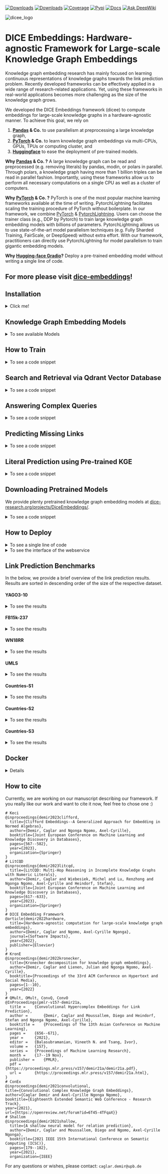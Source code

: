 [![Downloads](https://static.pepy.tech/badge/dicee)](https://pepy.tech/project/dicee)
[![Downloads](https://img.shields.io/pypi/dm/dicee)](https://pypi.org/project/dicee/)
[![Coverage](https://img.shields.io/badge/coverage-54%25-green)](https://dice-group.github.io/dice-embeddings/usage/main.html#coverage-report)
[![Pypi](https://img.shields.io/badge/pypi-0.2.0-blue)](https://pypi.org/project/dicee/0.2.0/)
[![Docs](https://img.shields.io/badge/documentation-0.2.0-yellow)](https://dice-group.github.io/dice-embeddings/index.html)
[![Ask DeepWiki](https://deepwiki.com/badge.svg)](https://deepwiki.com/dice-group/dice-embeddings)

![dicee_logo](docs/_static/images/dicee_logo.png)

# DICE Embeddings: Hardware-agnostic Framework for Large-scale Knowledge Graph Embeddings

Knowledge graph embedding research has mainly focused on learning continuous representations of knowledge graphs towards the link prediction problem. 
Recently developed frameworks can be effectively applied in a wide range of research-related applications.
Yet, using these frameworks in real-world applications becomes more challenging as the size of the knowledge graph grows.

We developed the DICE Embeddings framework (dicee) to compute embeddings for large-scale knowledge graphs in a hardware-agnostic manner.
To achieve this goal, we rely on
1. **[Pandas](https://pandas.pydata.org/) & Co.** to use parallelism at preprocessing a large knowledge graph,
2. **[PyTorch](https://pytorch.org/) & Co.** to learn knowledge graph embeddings via multi-CPUs, GPUs, TPUs or computing cluster, and
3. **[Huggingface](https://huggingface.co/)** to ease the deployment of pre-trained models.

**Why [Pandas](https://pandas.pydata.org/) & Co. ?**
A large knowledge graph can be read and preprocessed (e.g. removing literals) by pandas, modin, or polars in parallel.
Through polars, a knowledge graph having more than 1 billion triples can be read in parallel fashion. 
Importantly, using these frameworks allow us to perform all necessary computations on a single CPU as well as a cluster of computers.

**Why [PyTorch](https://pytorch.org/) & Co. ?**
PyTorch is one of the most popular machine learning frameworks available at the time of writing. 
PytorchLightning facilitates scaling the training procedure of PyTorch without boilerplate.
In our framework, we combine [PyTorch](https://pytorch.org/) & [PytorchLightning](https://www.pytorchlightning.ai/).
Users can choose the trainer class (e.g., DDP by Pytorch) to train large knowledge graph embedding models with billions of parameters.
PytorchLightning allows us to use state-of-the-art model parallelism techniques (e.g. Fully Sharded Training, FairScale, or DeepSpeed)
without extra effort.
With our framework, practitioners can directly use PytorchLightning for model parallelism to train gigantic embedding models.

**Why [Hugging-face Gradio](https://huggingface.co/gradio)?**
Deploy a pre-trained embedding model without writing a single line of code.

## For more please visit [dice-embeddings](https://dice-group.github.io/dice-embeddings/)!

## Installation
<details><summary> Click me! </summary>

### Installation from Source
``` bash
git clone https://github.com/dice-group/dice-embeddings.git
cd dice-embeddings && conda create -n dice python=3.10.13 --no-default-packages && conda activate dice && pip install -e .
# or
pip install -e '.[dev]'       # installs core + dev dependencies
```
or
```bash
pip install dicee
```
## Download Knowledge Graphs
```bash
wget https://files.dice-research.org/datasets/dice-embeddings/KGs.zip --no-check-certificate && unzip KGs.zip
```
To test the Installation
```bash
python -m pytest -p no:warnings -x # Runs >119 tests leading to > 15 mins
python -m pytest -p no:warnings --lf # run only the last failed test
python -m pytest -p no:warnings --ff # to run the failures first and then the rest of the tests.
```

</details>

## Knowledge Graph Embedding Models
<details> <summary> To see available Models</summary>

* ```--model Decal | Keci | DualE | ComplEx | QMult | OMult | ConvQ | ConvO | ConEx | TransE | DistMult | Shallom```
* ```--model Pykeen_QuatE | Pykeen_Mure ``` all embedding models available in https://github.com/pykeen/pykeen#models can be selected.

Training and scoring techniques
* ```--trainer torchCPUTrainer | PL | MP | torchDDP ```
* ```--scoring_technique 1vsAll | KvsAll  | AllvsAll | KvsSample | NegSample ```

</details>

## How to Train
<details> <summary> To see a code snippet </summary>

#### Training Techniques

A KGE model can be trained with a state-of-the-art training technique ```--trainer "torchCPUTrainer" | "PL" | "MP" | torchDDP ```
```bash
# CPU training
dicee --dataset_dir "KGs/UMLS" --trainer "torchCPUTrainer" --scoring_technique KvsAll --model "Keci" --eval_model "train_val_test"
# Distributed Data Parallelism
dicee --dataset_dir "KGs/UMLS" --trainer "PL" --scoring_technique KvsAll --model "Keci" --eval_model "train_val_test"
# Model Parallelism
dicee --dataset_dir "KGs/UMLS" --trainer "MP" --scoring_technique KvsAll --model "Keci" --eval_model "train_val_test"
# Distributed Data Parallelism in native torch
OMP_NUM_THREADS=1 torchrun --standalone --nnodes=1 --nproc_per_node=gpu dicee --dataset_dir "KGs/UMLS" --model Keci --eval_model "train_val_test" --trainer "torchDDP" --scoring_technique KvsAll
```
A KGE model model can also be trained in multi-node multi-gpu DDP setting. 
```bash
torchrun --nnodes 2 --nproc_per_node=gpu  --node_rank 0 --rdzv_id 455 --rdzv_backend c10d --rdzv_endpoint=nebula  dicee --trainer "torchDDP" --dataset_dir "KGs/YAGO3-10"
torchrun --nnodes 2 --nproc_per_node=gpu  --node_rank 1 --rdzv_id 455 --rdzv_backend c10d --rdzv_endpoint=nebula  dicee --trainer "torchDDP" --dataset_dir "KGs/YAGO3-10"
```
On large knowledge graphs, this configurations should be used.

where the data is in the following form
```bash
$ head -3 KGs/UMLS/train.txt 
acquired_abnormality    location_of     experimental_model_of_disease
anatomical_abnormality  manifestation_of        physiologic_function
alga    isa     entity

$ head -3 KGs/YAGO3-10/valid.txt 
Mikheil_Khutsishvili    playsFor        FC_Merani_Tbilisi
Ebbw_Vale       isLocatedIn     Blaenau_Gwent
Valenciennes    isLocatedIn     Nord-Pas-de-Calais
```
By default, ```--backend "pandas" --separator "\s+" ``` is used in ```pandas.read_csv(sep=args.separator)``` to obtain triples.
You can choose a suitable backend for your knowledge graph ```--backend pandas | polars  | rdflib ```.
On large knowledge graphs n-triples, ```--backend "polars" --separator " " ``` is a good option.
**Apart from n-triples or standard link prediction dataset formats, we support ["owl", "nt", "turtle", "rdf/xml", "n3"]***.
On other RDF knowledge graphs,  ```--backend "rdflib" ``` can be used. Note that knowledge graphs must not contain blank nodes or literals.
Moreover, a KGE model can be also trained  by providing **an endpoint of a triple store**. 
```bash
dicee --sparql_endpoint "http://localhost:3030/mutagenesis/" --model Keci
```

#### Scoring Techniques

We have implemented state-of-the-art scoring techniques to train a KGE model ```--scoring_technique 1vsAll | KvsAll  | AllvsAll | KvsSample | NegSample ```.
```bash
dicee --dataset_dir "KGs/YAGO3-10" --model Keci --trainer "torchCPUTrainer" --scoring_technique "NegSample" --neg_ratio 10 --num_epochs 10 --batch_size 10_000 --num_core 0 --eval_model None
# Epoch:10: 100%|███████████| 10/10 [01:31<00:00,  9.11s/it, loss_step=0.09423, loss_epoch=0.07897]
# Training Runtime: 1.520 minutes.
dicee --dataset_dir "KGs/YAGO3-10" --model Keci --trainer "torchCPUTrainer" --scoring_technique "NegSample" --neg_ratio 10 --num_epochs 10 --batch_size 10_000 --num_core 10 --eval_model None
# Epoch:10: 100%|███████████| 10/10 [00:58<00:00,  5.80s/it, loss_step=0.11909, loss_epoch=0.07991]
# Training Runtime: 58.106 seconds.
dicee --dataset_dir "KGs/YAGO3-10" --model Keci --trainer "torchCPUTrainer" --scoring_technique "NegSample" --neg_ratio 10 --num_epochs 10 --batch_size 10_000 --num_core 20 --eval_model None
# Epoch:10: 100%|███████████| 10/10 [01:01<00:00,  6.16s/it, loss_step=0.10751, loss_epoch=0.06962]
# Training Runtime: 1.029 minutes.
dicee --dataset_dir "KGs/YAGO3-10" --model Keci --trainer "torchCPUTrainer" --scoring_technique "NegSample" --neg_ratio 10 --num_epochs 10 --batch_size 10_000 --num_core 50 --eval_model None
# Epoch:10: 100%|███████████| 10/10 [01:08<00:00,  6.83s/it, loss_step=0.05347, loss_epoch=0.07003]
# Training Runtime: 1.140 minutes.
```
Increasing the number of cores often (but not always) helps to decrease the runtimes on large knowledge graphs ```--num_core 4 --scoring_technique KvsSample | NegSample --neg_ratio 1``` 

A KGE model can be also trained in a python script
```python
from dicee.executer import Execute
from dicee.config import Namespace
args = Namespace()
args.model = 'Keci'
args.scoring_technique = "KvsAll"  # 1vsAll, or AllvsAll, or NegSample
args.dataset_dir = "KGs/UMLS"
args.path_to_store_single_run = "Keci_UMLS"
args.num_epochs = 100
args.embedding_dim = 32
args.batch_size = 1024
reports = Execute(args).start()
print(reports["Train"]["MRR"]) # => 0.9912
print(reports["Test"]["MRR"]) # => 0.8155
# See the Keci_UMLS folder embeddings and all other files
```

#### Continual Learning

Train a KGE model by providing the path of a single file and store all parameters under newly created directory
called `KeciFamilyRun`.
```bash
dicee --path_single_kg "KGs/Family/family-benchmark_rich_background.owl" --model Keci --path_to_store_single_run KeciFamilyRun --backend rdflib --eval_model None
```
where the data is in the following form
```bash
$ head -3 KGs/Family/train.txt 
_:1 <http://www.w3.org/1999/02/22-rdf-syntax-ns#type> <http://www.w3.org/2002/07/owl#Ontology> .
<http://www.benchmark.org/family#hasChild> <http://www.w3.org/1999/02/22-rdf-syntax-ns#type> <http://www.w3.org/2002/07/owl#ObjectProperty> .
<http://www.benchmark.org/family#hasParent> <http://www.w3.org/1999/02/22-rdf-syntax-ns#type> <http://www.w3.org/2002/07/owl#ObjectProperty> .
```

**Continual Training:** the training phase of a pretrained model can be resumed. The model will saved in the same directory ``` --continual_learning "KeciFamilyRun"```.
```bash
dicee --continual_learning "KeciFamilyRun" --path_single_kg "KGs/Family/family-benchmark_rich_background.owl" --model Keci --backend rdflib --eval_model None
```
#### Single device training on Multi-Device setup

When using a multi-GPU setup, `PL` Trainer  automatically utilizes all available CUDA devices. To perform training on a single device, set the environment variable `CUDA_VISIBLE_DEVICES=0` before running your command. For example:

```bash
CUDA_VISIBLE_DEVICES=0 dicee --dataset_dir "KGs/UMLS" --trainer "PL" --scoring_technique KvsAll --model "Keci" --eval_model "train_val_test" --num_epochs 100
``` 
The `CUDA_VISIBLE_DEVICES=0` setting limits the program to access only the specified GPU(s), making all others invisible.  
Multiple GPUs can be selected by providing a comma-separated list, for example: `CUDA_VISIBLE_DEVICES=0,1`.

#### Periodic Evaluation during training

The Periodic evaluation method automates periodic model evaluation and checkpointing during training. It allows evaluations at fixed intervals or specific epochs. Results and model states are stored systematically for efficient hyperparameter search.

Configure automatic evaluation by setting `eval_every_n_epoch` to run evaluations every N epochs, or `eval_at_epochs` for specific epochs—these options can be combined. Use `save_model_every_n_epoch` to save a checkpoint at each evaluation, and specify evaluation splits (`val`, `test`, or `val_test`) with `n_epochs_eval_model`. If the last training epoch matches a scheduled evaluation and the default trainer evaluates all specified splits, evaluation with `n_epochs` is skipped to prevent duplicate results.

``` bash
# Evaluate every 50 epochs on validation and test sets, saving a model checkpoint at each evaluation
dicee  --dataset_dir "KGs/UMLS" --model Keci --scoring_technique KvsAll --num_epochs 300 --lr 0.1 \
      --eval_every_n_epoch 50 --save_every_n_epochs --n_epochs_eval_model val_test

# Evaluate only at epochs 128 and 256 on the validation set, saving the model each time
dicee  --dataset_dir "KGs/UMLS" --model Keci --scoring_technique KvsAll --num_epochs 300 --lr 0.1 \
      --eval_at_epochs 128 256 --save_every_n_epochs --n_epochs_eval_model val

# Evaluate every 100 epochs on the test set only; model checkpoints are not saved
dicee  --dataset_dir "KGs/UMLS" --model Keci --scoring_technique KvsAll --num_epochs 300 --lr 0.1 \
      --eval_every_n_epoch 100 --n_epochs_eval_model test

# Evaluate only at epochs 50 and 150 on both validation and test sets; no checkpoint is saved
dicee  --dataset_dir "KGs/UMLS" --dataset_dir "KGs/UMLS" --model Keci --scoring_technique KvsAll --num_epochs 300 --lr 0.1 \
      --eval_at_epochs 50 150 --n_epochs_eval_model val_test

# Evaluate every 100 epochs and additionally at epochs 45 and 275 on validation; models are saved at each evaluation point
dicee --dataset_dir "KGs/UMLS" --model Keci --scoring_technique KvsAll --num_epochs 300 --lr 0.1 \
      --eval_every_n_epoch 100 --eval_at_epochs 45 275 --save_every_n_epochs --n_epochs_eval_model val
```
</details>

## Search and Retrieval via Qdrant Vector Database

<details> <summary> To see a code snippet </summary>

```bash
# Train an embedding model
dicee --dataset_dir KGs/Countries-S1 --path_to_store_single_run CountryEmbeddings --model Keci --p 0 --q 1 --embedding_dim 256 --scoring_technique AllvsAll --num_epochs 300 --save_embeddings_as_csv
```
Start qdrant instance.

```bash
pip3 install fastapi uvicorn qdrant-client
docker pull qdrant/qdrant && docker run -p 6333:6333 -p 6334:6334      -v $(pwd)/qdrant_storage:/qdrant/storage:z      qdrant/qdrant
```
Upload Embeddings into vector database and start a webservice
```bash
dicee_vector_db --index --serve --path CountryEmbeddings --collection "countries_vdb"
Creating a collection countries_vdb with distance metric:Cosine
Completed!
INFO:     Started server process [28953]
INFO:     Waiting for application startup.
INFO:     Application startup complete.
INFO:     Uvicorn running on http://0.0.0.0:8000 (Press CTRL+C to quit)
```
Retrieve an embedding vector.
```bash
curl -X 'GET' 'http://0.0.0.0:8000/api/get?q=germany' -H 'accept: application/json'
# {"result": [{"name": "europe","vector": [...]}]}
```
Retrieve embedding vectors.
```bash
curl -X 'POST' 'http://0.0.0.0:8000/api/search_batch' -H 'accept: application/json' -H 'Content-Type: application/json' -d '{"queries": ["brunei","guam"]}'
# {"results": [{ "name": "europe","vector": [...]},{ "name": "northern_europe","vector": [...]}]}    
```
Retrieve an average of embedding vectors.
```bash
curl -X 'POST' 'http://0.0.0.0:8000/api/search_batch' -H 'accept: application/json' -H 'Content-Type: application/json' -d '{"queries": ["europe","northern_europe"],"reducer": "mean"}'
# {"results":{"name": ["europe","northern_europe"],"vectors": [...]}}
```

</details>


## Answering Complex Queries 
<details> <summary> To see a code snippet </summary>

```python
# pip install dicee
# wget https://files.dice-research.org/datasets/dice-embeddings/KGs.zip --no-check-certificate & unzip KGs.zip
from dicee.executer import Execute
from dicee.config import Namespace
from dicee.knowledge_graph_embeddings import KGE
# (1) Train a KGE model
args = Namespace()
args.model = 'Keci'
args.p=0
args.q=1
args.optim = 'Adam'
args.scoring_technique = "AllvsAll"
args.path_single_kg = "KGs/Family/family-benchmark_rich_background.owl"
args.backend = "rdflib"
args.num_epochs = 200
args.batch_size = 1024
args.lr = 0.1
args.embedding_dim = 512
result = Execute(args).start()
# (2) Load the pre-trained model
pre_trained_kge = KGE(path=result['path_experiment_folder'])
# (3) Single-hop query answering
# Query: ?E : \exist E.hasSibling(E, F9M167)
# Question: Who are the siblings of F9M167?
# Answer: [F9M157, F9F141], as (F9M167, hasSibling, F9M157) and (F9M167, hasSibling, F9F141)
predictions = pre_trained_kge.answer_multi_hop_query(query_type="1p",
                                                     query=('http://www.benchmark.org/family#F9M167',
                                                            ('http://www.benchmark.org/family#hasSibling',)),
                                                     tnorm="min", k=3)
top_entities = [topk_entity for topk_entity, query_score in predictions]
assert "http://www.benchmark.org/family#F9F141" in top_entities
assert "http://www.benchmark.org/family#F9M157" in top_entities
# (2) Two-hop query answering
# Query: ?D : \exist E.Married(D, E) \land hasSibling(E, F9M167)
# Question: To whom a sibling of F9M167 is married to?
# Answer: [F9F158, F9M142] as (F9M157 #married F9F158) and (F9F141 #married F9M142)
predictions = pre_trained_kge.answer_multi_hop_query(query_type="2p",
                                                     query=("http://www.benchmark.org/family#F9M167",
                                                            ("http://www.benchmark.org/family#hasSibling",
                                                             "http://www.benchmark.org/family#married")),
                                                     tnorm="min", k=3)
top_entities = [topk_entity for topk_entity, query_score in predictions]
assert "http://www.benchmark.org/family#F9M142" in top_entities
assert "http://www.benchmark.org/family#F9F158" in top_entities
# (3) Three-hop query answering
# Query: ?T : \exist D.type(D,T) \land Married(D,E) \land hasSibling(E, F9M167)
# Question: What are the type of people who are married to a sibling of F9M167?
# (3) Answer: [Person, Male, Father] since  F9M157 is [Brother Father Grandfather Male] and F9M142 is [Male Grandfather Father]

predictions = pre_trained_kge.answer_multi_hop_query(query_type="3p", query=("http://www.benchmark.org/family#F9M167",
                                                                             ("http://www.benchmark.org/family#hasSibling",
                                                                             "http://www.benchmark.org/family#married",
                                                                             "http://www.w3.org/1999/02/22-rdf-syntax-ns#type")),
                                                     tnorm="min", k=5)
top_entities = [topk_entity for topk_entity, query_score in predictions]
print(top_entities)
assert "http://www.benchmark.org/family#Person" in top_entities
assert "http://www.benchmark.org/family#Father" in top_entities
assert "http://www.benchmark.org/family#Male" in top_entities
```
For more, please refer to `examples/multi_hop_query_answering`.
</details>

## Predicting Missing Links
<details> <summary> To see a code snippet</summary>

```python
from dicee import KGE
# (1) Train a knowledge graph embedding model..
# (2) Load a pretrained model
pre_trained_kge = KGE(path='..')
# (3) Predict missing links through head entity rankings
pre_trained_kge.predict_topk(h=[".."],r=[".."],topk=10)
# (4) Predict missing links through relation rankings
pre_trained_kge.predict_topk(h=[".."],t=[".."],topk=10)
# (5) Predict missing links through tail entity rankings
pre_trained_kge.predict_topk(r=[".."],t=[".."],topk=10)
```

</details>

## Literal Prediction using Pre-trained KGE
<details> <summary> To see a code snippet</summary>

```python
from dicee import KGE
# (1) Train a knowledge graph embedding model..
# (2) Load a pretrained model
pre_trained_kge = KGE(path='..')
# (3) Train a literal Emebedding Model using interactive KGE
pre_trained_kge.train_literals(train_file_path = "")
# (4) Predict Literal value for Entity-Attribute pair
pre_trained_kge.predict_literals(entity=[".."],attribute=[".."])
```
A detailed illustration and explanation of literal prediction is provided in `examples/KGE_literal_prediction.py`.

</details>

## Downloading Pretrained Models 

We provide plenty pretrained knowledge graph embedding models at [dice-research.org/projects/DiceEmbeddings/](https://files.dice-research.org/projects/DiceEmbeddings/).
<details> <summary> To see a code snippet </summary>

```python
from dicee import KGE
mure = KGE(url="https://files.dice-research.org/projects/DiceEmbeddings/YAGO3-10-Pykeen_MuRE-dim128-epoch256-KvsAll")
quate = KGE(url="https://files.dice-research.org/projects/DiceEmbeddings/YAGO3-10-Pykeen_QuatE-dim128-epoch256-KvsAll")
keci = KGE(url="https://files.dice-research.org/projects/DiceEmbeddings/YAGO3-10-Keci-dim128-epoch256-KvsAll")
quate.predict_topk(h=["Mongolia"],r=["isLocatedIn"],topk=3)
# [('Asia', 0.9894362688064575), ('Europe', 0.01575559377670288), ('Tadanari_Lee', 0.012544365599751472)]
keci.predict_topk(h=["Mongolia"],r=["isLocatedIn"],topk=3)
# [('Asia', 0.6522021293640137), ('Chinggis_Khaan_International_Airport', 0.36563414335250854), ('Democratic_Party_(Mongolia)', 0.19600993394851685)]
mure.predict_topk(h=["Mongolia"],r=["isLocatedIn"],topk=3)
# [('Asia', 0.9996906518936157), ('Ulan_Bator', 0.0009907372295856476), ('Philippines', 0.0003116439620498568)]
```

</details>

## How to Deploy
<details> <summary> To see a single line of code</summary>

```python
from dicee import KGE
KGE(path='...').deploy(share=True,top_k=10)
```

</details>

<details> <summary> To see the interface of the webservice</summary>
<img src="dicee/lp.png" alt="Italian Trulli">
</details>


## Link Prediction Benchmarks

In the below, we provide a brief overview of the link prediction results. Results are sorted in descending order of the size of the respective dataset.

#### YAGO3-10 ####

<details> <summary> To see the results </summary>

|                    |       |   MRR | Hits@1 | Hits@3 | Hits@10 |
|--------------------|-------|------:|-------:|-------:|--------:|
| ComplEx-KvsAll     | train | 1.000 |  1.000 |  1.000 |   1.000 |
| ComplEx-KvsAll     | val   | 0.374 |  0.308 |  0.402 |   0.501 |
| ComplEx-KvsAll     | test  | 0.372 |  0.302 |  0.404 |   0.505 |
| ComplEx-KvsAll-SWA | train | 0.998 |  0.997 |  1.000 |   1.000 |
| ComplEx-KvsAll-SWA | val   | 0.345 |  0.279 |  0.372 |   0.474 |
| ComplEx-KvsAll-SWA | test  | 0.341 |  0.272 |  0.374 |   0.474 |
| ComplEx-KvsAll-ASWA | train | 1.000 |  1.000 |  1.000 |   1.000 |
| ComplEx-KvsAll-ASWA | val   | 0.404 |  0.335 |  0.448 |   0.531 |
| ComplEx-KvsAll-ASWA | test  | 0.398 |  0.325 |  0.449 |   0.530 |
| Keci-KvsAll        | train | 1.000 |  1.000 |  1.000 |   1.000 |
| Keci-KvsAll        | val   | 0.337 |  0.268 |  0.370 |   0.468 |
| Keci-KvsAll        | test  | 0.343 |  0.274 |  0.376 |   0.343 |
| Keci-KvsAll-SWA    | train | 1.000 |  1.000 |  1.000 |   1.000 |
| Keci-KvsAll-SWA    | val   | 0.325 |  0.253 |  0.358 |   0.459 |
| Keci-KvsAll-SWA    | test  | 0.334 |  0.263 |  0.367 |   0.470 |
| Keci-KvsAll-ASWA   | train | 0.978 |  0.969 |  0.985 |   0.991 |
| Keci-KvsAll-ASWA   | val   | 0.400 |  0.324 |  0.439 |   0.540 |
| Keci-KvsAll-ASWA   | test  | 0.394 |  0.317 |  0.439 |   0.539 |

```--embedding_dim 256 --num_epochs 300 --batch_size 1024 --optim Adam 0.1``` leading to 31.6M params.
Observations: A severe overfitting. ASWA improves the generalization better than SWA.

</details>

#### FB15k-237 ####

<details> <summary> To see the results </summary>

|                    |       |   MRR | Hits@1 | Hits@3 | Hits@10 |
|--------------------|-------|------:|-------:|-------:|--------:|
| ComplEx-KvsAll     | train | 1.000 |  1.000 |  1.000 |   1.000 |
| ComplEx-KvsAll     | val   | 0.197 |  0.140 |  0.211 |   0.307 |
| ComplEx-KvsAll     | test  | 0.192 |  0.137 |  0.204 |   0.300 |
| ComplEx-KvsAll-SWA | train | 0.911 |  0.875 |  0.938 |   0.970 |
| ComplEx-KvsAll-SWA | val   | 0.169 |  0.121 |  0.178 |   0.264 |
| ComplEx-KvsAll-SWA | test  | 0.166 |  0.118 |  0.176 |   0.261 |
| ComplEx-KvsAll-ASWA | train | 0.780 | 0.719 | 0.822  |   0.886 |
| ComplEx-KvsAll-ASWA | val   | 0.220 | 0.158 | 0.240  |   0.342 |
| ComplEx-KvsAll-ASWA | test  | 0.217 | 0.155 |  0.234 |   0.337 |
| Keci-KvsAll        | train | 1.000 |  1.000 |  1.000 |   1.000 |
| Keci-KvsAll        | val   | 0.158 |  0.107 |  0.166 |   0.259 |
| Keci-KvsAll        | test  | 0.155 |  0.105 |  0.162 |   0.253 |
| Keci-KvsAll-SWA    | train | 0.941 |  0.909 |  0.967 |   0.990 |
| Keci-KvsAll-SWA    | val   | 0.188 |  0.133 |  0.200 |   0.298 |
| Keci-KvsAll-SWA    | test  | 0.183 |  0.128 |  0.195 |   0.292 |
| Keci-KvsAll-ASWA   | train | 0.745 |  0.666 |  0.799 |   0.886 |
| Keci-KvsAll-ASWA   | val   | 0.221 |  0.158 |  0.237 |   0.346 |
| Keci-KvsAll-ASWA   | test  | 0.216 |  0.153 |  0.233 |   0.342 |

</details>


#### WN18RR ####

<details> <summary> To see the results </summary>

|                    |       |   MRR | Hits@1 | Hits@3 | Hits@10 |
|--------------------|-------|------:|-------:|-------:|--------:|
| ComplEx-KvsAll     | train | 1.000 |  1.000 |  1.000 |   1.000 |
| ComplEx-KvsAll     | val   | 0.346 |  0.337 |  0.353 |   0.359 |
| ComplEx-KvsAll     | test  | 0.343 |  0.333 |  0.349 |   0.357 |
| ComplEx-KvsAll-SWA | train | 0.335 |  0.242 |  0.365 |   0.522 |
| ComplEx-KvsAll-SWA | val   | 0.014 |  0.004 |  0.013 |   0.029 |
| ComplEx-KvsAll-SWA | test  | 0.018 |  0.007 |  0.017 |   0.036 |
| ComplEx-KvsAll-ASWA | train | 0.999 | 0.999 | 0.999  |   0.999 |
| ComplEx-KvsAll-ASWA | val   | 0.352 | 0.348 | 0.355  |   0.359 |
| ComplEx-KvsAll-ASWA | test  | 0.348 | 0.342 |  0.351 |   0.355 |
| Keci-KvsAll        | train | 1.000 |  1.000 |  1.000 |   1.000 |
| Keci-KvsAll        | val   | 0.316 |  0.296 |  0.331 |   0.352 |
| Keci-KvsAll        | test  | 0.308 |  0.285 |  0.326 |   0.346 |
| Keci-KvsAll-SWA    | train | 0.608 |  0.516 |  0.657 |   0.787 |
| Keci-KvsAll-SWA    | val   | 0.069 |  0.038 |  0.073 |   0.130 |
| Keci-KvsAll-SWA    | test  | 0.061 |  0.032 |  0.064 |   0.119 |
| Keci-KvsAll-ASWA   | train | 0.951 |  0.916 |  0.985 |   0.997 |
| Keci-KvsAll-ASWA   | val   | 0.356 |  0.353 |  0.356 |   0.360 |
| Keci-KvsAll-ASWA   | test  | 0.350 |  0.347 |  0.350 |   0.355 |

</details>

#### UMLS ####

<details> <summary> To see the results </summary>

|                       |       |   MRR | Hits@1 | Hits@3 | Hits@10 |
|-----------------------|-------|------:|-------:|-------:|--------:|
| ComplEx-KvsAll        | train | 1.000 |  1.000 |  1.000 |   1.000 |
| ComplEx-KvsAll        | val   | 0.684 |  0.557 |  0.771 |   0.928 |
| ComplEx-KvsAll        | test  | 0.680 |  0.563 |  0.750 |   0.918 |
| ComplEx-AllvsAll      | train | 1.000 |  1.000 |  1.000 |   1.000 |
| ComplEx-AllvsAll      | val   | 0.771 |  0.670 |  0.847 |   0.949 |
| ComplEx-AllvsAll      | test  | 0.778 |  0.678 |  0.850 |   0.957 |
| ComplEx-KvsAll-SWA    | train | 1.000 |  1.000 |  1.000 |   1.000 |
| ComplEx-KvsAll-SWA    | val   | 0.762 |  0.666 |  0.825 |   0.941 |
| ComplEx-KvsAll-SWA    | test  | 0.757 |  0.653 |  0.833 |   0.939 |
| ComplEx-AllvsAll-SWA  | train | 1.000 |  1.000 |  1.000 |   1.000 |
| ComplEx-AllvsAll-SWA  | val   | 0.817 |  0.736 |  0.879 |   0.953 |
| ComplEx-AllvsAll-SWA  | test  | 0.827 |  0.748 |  0.883 |   0.967 |
| ComplEx-KvsAll-ASWA   | train | 0.998 |  0.997 |  0.999 |   1.000 |
| ComplEx-KvsAll-ASWA   | val   | 0.799 |  0.712 |  0.863 |   0.946 |
| ComplEx-KvsAll-ASWA   | test  | 0.804 |  0.720 |  0.866 |   0.948 |
| ComplEx-AllvsAll-ASWA | train | 0.998 |  0.997 |  0.998 |   0.999 |
| ComplEx-AllvsAll-ASWA | val   | 0.879 |  0.824 |  0.926 |   0.964 |
| ComplEx-AllvsAll-ASWA | test  | 0.877 |  0.819 |  0.924 |   0.971 |
| Keci-KvsAll           | train | 1.000 |  1.000 |  1.000 |   1.000 |
| Keci-KvsAll           | val   | 0.538 |  0.401 |  0.595 |   0.829 |
| Keci-KvsAll           | test  | 0.543 |  0.411 |  0.610 |   0.815 |
| Keci-AllvsAll         | train | 1.000 |  1.000 |  1.000 |   1.000 |
| Keci-AllvsAll         | val   | 0.672 |  0.556 |  0.742 |   0.909 |
| Keci-AllvsAll         | test  | 0.684 |  0.567 |  0.759 |   0.914 |
| Keci-KvsAll-SWA       | train | 1.000 |  1.000 |  1.000 |   1.000 |
| Keci-KvsAll-SWA       | val   | 0.633 |  0.509 |  0.705 |   0.877 |
| Keci-KvsAll-SWA       | test  | 0.628 |  0.498 |  0.710 |   0.868 |
| Keci-AllvsAll-SWA     | train | 1.000 |  1.000 |  1.000 |   1.000 |
| Keci-AllvsAll-SWA     | val   | 0.697 |  0.584 |  0.770 |   0.911 |
| Keci-AllvsAll-SWA     | test  | 0.711 |  0.606 |  0.775 |   0.921 |
| Keci-KvsAll-ASWA      | train | 0.996 |  0.993 |  0.999 |   1.000 |
| Keci-KvsAll-ASWA      | val   | 0.767 |  0.668 |  0.836 |   0.944 |
| Keci-KvsAll-ASWA      | test  | 0.762 |  0.660 |  0.830 |   0.949 |
| Keci-AllvsAll-ASWA    | train | 0.998 |  0.997 |  0.999 |   1.000 |
| Keci-AllvsAll-ASWA    | val   | 0.852 |  0.793 |  0.896 |   0.955 |
| Keci-AllvsAll-ASWA    | test  | 0.848 |  0.787 |  0.886 |   0.951 |



```--embedding_dim 256 --num_epochs 300 --batch_size 1024 --optim Adam 0.1``` leading to 58.1K params.
Observations: 
+ A severe overfitting. 
+ AllvsAll improves the generalization more than KvsAll does
+ ASWA improves the generalization more than SWA does

```bash
dicee --dataset_dir "KGs/UMLS" --model "Keci" --p 0 --q 1 --trainer "PL" --scoring_technique "KvsSample" --embedding_dim 256 --num_epochs 100 --batch_size 32 --num_core 10
# Epoch 99: 100%|███████████| 13/13 [00:00<00:00, 29.56it/s, loss_step=6.46e-6, loss_epoch=8.35e-6]
# *** Save Trained Model ***
# Evaluate Keci on Train set: Evaluate Keci on Train set
# {'H@1': 1.0, 'H@3': 1.0, 'H@10': 1.0, 'MRR': 1.0}
# Evaluate Keci on Validation set: Evaluate Keci on Validation set
# {'H@1': 0.33358895705521474, 'H@3': 0.5253067484662577, 'H@10': 0.7576687116564417, 'MRR': 0.46992150194876076}
# Evaluate Keci on Test set: Evaluate Keci on Test set
# {'H@1': 0.3320726172465961, 'H@3': 0.5098335854765507, 'H@10': 0.7594553706505295, 'MRR': 0.4633434701052234}
```
Increasing cores increases the runtimes if there is a preprocessing step at the batch generation.
```bash
dicee --dataset_dir "KGs/UMLS" --model "Keci" --p 0 --q 1 --trainer "PL" --scoring_technique "KvsAll" --embedding_dim 256 --num_epochs 100 --batch_size 32
# Epoch 99: 100%|██████████| 13/13 [00:00<00:00, 101.94it/s, loss_step=8.11e-6, loss_epoch=8.92e-6]
# Evaluate Keci on Train set: Evaluate Keci on Train set
# {'H@1': 1.0, 'H@3': 1.0, 'H@10': 1.0, 'MRR': 1.0}
# Evaluate Keci on Validation set: Evaluate Keci on Validation set
# {'H@1': 0.348159509202454, 'H@3': 0.5659509202453987, 'H@10': 0.7883435582822086, 'MRR': 0.4912162082105331}
# Evaluate Keci on Test set: Evaluate Keci on Test set
# {'H@1': 0.34568835098335854, 'H@3': 0.5544629349470499, 'H@10': 0.7776096822995462, 'MRR': 0.48692617590763265}
```

```bash
dicee --dataset_dir "KGs/UMLS" --model "Keci" --p 0 --q 1 --trainer "PL" --scoring_technique "AllvsAll" --embedding_dim 256 --num_epochs 100 --batch_size 32
# Epoch 99: 100%|██████████████| 98/98 [00:01<00:00, 88.95it/s, loss_step=0.000, loss_epoch=0.0655]
# Evaluate Keci on Train set: Evaluate Keci on Train set
# {'H@1': 0.9976993865030674, 'H@3': 0.9997124233128835, 'H@10': 0.9999041411042945, 'MRR': 0.9987183437408705}
# Evaluate Keci on Validation set: Evaluate Keci on Validation set
# {'H@1': 0.3197852760736196, 'H@3': 0.5398773006134969, 'H@10': 0.7714723926380368, 'MRR': 0.46912531544840963}
# Evaluate Keci on Test set: Evaluate Keci on Test set
# {'H@1': 0.329803328290469, 'H@3': 0.5711043872919819, 'H@10': 0.7934947049924357, 'MRR': 0.4858500337837166}
```
In KvsAll and AllvsAll, a single data point **z=(x,y)** corresponds to a tuple of input indices **x** and multi-label output vector **y**.
**x** is a tuple of indices of a unique entity and relation pair.
**y** contains a binary vector of size of the number of unique entities.

To mitigate the rate of overfitting, many regularization techniques can be applied ,e.g.,
Stochastic Weight Averaging (SWA), Adaptive Stochastic Weight Averaging (ASWA), or Dropout.
Use ```--swa``` to apply Stochastic Weight Averaging
```bash
dicee --dataset_dir "KGs/UMLS" --model "Keci" --p 0 --q 1 --trainer "PL" --scoring_technique "KvsAll" --embedding_dim 256 --num_epochs 100 --batch_size 32 --swa
# Epoch 99: 100%|███████████| 13/13 [00:00<00:00, 85.61it/s, loss_step=8.11e-6, loss_epoch=8.92e-6]
# Evaluate Keci on Train set: Evaluate Keci on Train set
# {'H@1': 1.0, 'H@3': 1.0, 'H@10': 1.0, 'MRR': 1.0}
# Evaluate Keci on Validation set: Evaluate Keci on Validation set
# {'H@1': 0.45858895705521474, 'H@3': 0.6510736196319018, 'H@10': 0.8458588957055214, 'MRR': 0.5845156794070833}
# Evaluate Keci on Test set: Evaluate Keci on Test set
# {'H@1': 0.4636913767019667, 'H@3': 0.651285930408472, 'H@10': 0.8456883509833586, 'MRR': 0.5877221440365971}
# Total Runtime: 25.417 seconds
```
Use ```--adaptive_swa``` to apply Adaptive Stochastic Weight Averaging. Currently, ASWA should not be used with DDP on multi GPUs.
We are working on it.
```bash
CUDA_VISIBLE_DEVICES=0 dicee --dataset_dir "KGs/UMLS" --model "Keci" --p 0 --q 1 --trainer "PL" --scoring_technique "KvsAll" --embedding_dim 256 --num_epochs 100 --batch_size 32 --adaptive_swa
# Epoch 99: 100%|█████████████████████████████████████████████████████████████████████████████████████████████████████████████████████████| 49/49 [00:00<00:00, 93.86it/s, loss_step=0.0978, loss_epoch=0.143]
# Evaluate Keci on Train set: Evaluate Keci on Train set
# {'H@1': 0.9974118098159509, 'H@3': 0.9992331288343558, 'H@10': 0.9996165644171779, 'MRR': 0.9983922084274367}
# Evaluate Keci on Validation set: Evaluate Keci on Validation set
# {'H@1': 0.7668711656441718, 'H@3': 0.8696319018404908, 'H@10': 0.9440184049079755, 'MRR': 0.828767705987023}
# Evaluate Keci on Test set: Evaluate Keci on Test set
#{'H@1': 0.7844175491679274, 'H@3': 0.8888048411497731, 'H@10': 0.9546142208774584, 'MRR': 0.8460991515345323}
```
```bash
CUDA_VISIBLE_DEVICES=0 dicee --dataset_dir "KGs/UMLS" --model "Keci" --p 0 --q 1 --trainer "PL" --scoring_technique "KvsAll" --embedding_dim 256 --input_dropout_rate 0.1 --num_epochs 100 --batch_size 32 --adaptive_swa
# Epoch 99: 100%|██████████████████████████████████████████████████████████| 49/49 [00:00<00:00, 93.49it/s, loss_step=0.600, loss_epoch=0.553]
# Evaluate Keci on Train set: Evaluate Keci on Train set
# {'H@1': 0.9970283742331288, 'H@3': 0.9992331288343558, 'H@10': 0.999808282208589, 'MRR': 0.9981489117237927}
# Evaluate Keci on Validation set: Evaluate Keci on Validation set
# {'H@1': 0.8473926380368099, 'H@3': 0.9049079754601227, 'H@10': 0.9470858895705522, 'MRR': 0.8839172788777631}
# Evaluate Keci on Test set: Evaluate Keci on Test set
# {'H@1': 0.8381240544629349, 'H@3': 0.9167927382753404, 'H@10': 0.9568835098335855, 'MRR': 0.8829572716873321}

CUDA_VISIBLE_DEVICES=0 dicee --dataset_dir "KGs/UMLS" --model "Keci" --p 0 --q 1 --trainer "PL" --scoring_technique "KvsAll" --embedding_dim 256 --input_dropout_rate 0.2 --num_epochs 100 --batch_size 32 --adaptive_swa
# Epoch 99: 100%|██████████████████████████████████████████████████████████| 49/49 [00:00<00:00, 94.43it/s, loss_step=0.108, loss_epoch=0.111]
# Evaluate Keci on Train set: Evaluate Keci on Train set
# {'H@1': 0.9818826687116564, 'H@3': 0.9942484662576687, 'H@10': 0.9972200920245399, 'MRR': 0.9885307022708297}
# Evaluate Keci on Validation set: Evaluate Keci on Validation set
# {'H@1': 0.8581288343558282, 'H@3': 0.9156441717791411, 'H@10': 0.9447852760736196, 'MRR': 0.8930935122236525}
# Evaluate Keci on Test set: Evaluate Keci on Test set
# {'H@1': 0.8494704992435703, 'H@3': 0.9334341906202723, 'H@10': 0.9667170953101362, 'MRR': 0.8959156201718665}
```

</details>

#### Countries-S1 ####

<details> <summary> To see the results </summary>

|                        |       |   MRR | Hits@1 | Hits@3 | Hits@10 |
|------------------------|-------|------:|-------:|-------:|--------:|
| ComplEx-KvsAll         | train | 1.000 |  1.000 |  1.000 |   1.000 |
| ComplEx-KvsAll         | val   | 0.218 |  0.104 |  0.250 |   0.479 |
| ComplEx-KvsAll         | test  | 0.184 |  0.104 |  0.167 |   0.375 |
| ComplEx-AllvsAll       | train | 1.000 |  1.000 |  1.000 |   1.000 |
| ComplEx-AllvsAll       | val   | 0.160 |  0.083 |  0.167 |   0.271 |
| ComplEx-AllvsAll       | test  | 0.131 |  0.042 |  0.146 |   0.312 |
| ComplEx-KvsAll-SWA     | train | 1.000 |  1.000 |  1.000 |   1.000 |
| ComplEx-KvsAll-SWA     | val   | 0.228 |  0.125 |  0.229 |   0.479 |
| ComplEx-KvsAll-SWA     | test  | 0.184 |  0.104 |  0.188 |   0.375 |
| ComplEx-AllvsAll-SWA   | train | 1.000 |  1.000 |  1.000 |   1.000 |
| ComplEx-AllvsAll-SWA   | val   | 0.143 |  0.062 |  0.125 |   0.292 |
| ComplEx-AllvsAll-SWA   | test  | 0.109 |  0.021 |  0.125 |   0.292 |
| ComplEx-KvsAll-ASWA    | train | 0.127 |  0.055 |  0.131 |   0.261 |
| ComplEx-KvsAll-ASWA    | val   | 0.217 |  0.083 |  0.271 |   0.458 |
| ComplEx-KvsAll-ASWA    | test  | 0.249 |  0.104 |  0.396 |   0.542 |
| ComplEx-AllvsAll-ASWA  | train | 0.068 |  0.029 |  0.060 |   0.115 |
| ComplEx-AllvsAll-ASWA  | val   | 0.232 |  0.167 |  0.250 |   0.312 |
| ComplEx-AllvsAll-ASWA  | test  | 0.210 |  0.125 |  0.250 |   0.354 |
| Keci-KvsAll            | train | 1.000 |  1.000 |  1.000 |   1.000 |
| Keci-KvsAll            | val   | 0.095 |  0.021 |  0.104 |   0.188 |
| Keci-KvsAll            | test  | 0.162 |  0.062 |  0.229 |   0.292 |
| Keci-AllvsAll          | train | 1.000 |  1.000 |  1.000 |   1.000 |
| Keci-AllvsAll          | val   | 0.206 |  0.125 |  0.208 |   0.333 |
| Keci-AllvsAll          | test  | 0.118 |  0.021 |  0.083 |   0.354 |
| Keci-KvsAll-SWA        | train | 1.000 |  1.000 |  1.000 |   1.000 |
| Keci-KvsAll-SWA        | val   | 0.143 |  0.083 |  0.104 |   0.271 |
| Keci-KvsAll-SWA        | test  | 0.198 |  0.104 |  0.271 |   0.354 |
| Keci-AllvsAll-SWA      | train | 1.000 |  1.000 |  1.000 |   1.000 |
| Keci-AllvsAll-SWA      | val   | 0.220 |  0.146 |  0.208 |   0.396 |
| Keci-AllvsAll-SWA      | test  | 0.163 |  0.062 |  0.188 |   0.375 |
| Keci-KvsAll-ASWA       | train | 0.991 |  0.984 |  1.000 |   1.000 |
| Keci-KvsAll-ASWA       | val   | 0.286 |  0.167 |  0.333 |   0.562 |
| Keci-KvsAll-ASWA       | test  | 0.370 |  0.271 |  0.396 |   0.688 |
| Keci-AllvsAll-ASWA     | train | 1.000 |  0.999 |  1.000 |   1.000 |
| Keci-AllvsAll-ASWA     | val   | 0.258 |  0.188 |  0.250 |   0.438 |
| Keci-AllvsAll-ASWA     | test  | 0.264 |  0.167 |  0.292 |   0.396 |
| QMult-KvsAll           | train | 1.000 |  1.000 |  1.000 |   1.000 |
| QMult-KvsAll           | val   | 0.144 |  0.104 |  0.104 |   0.167 |
| QMult-KvsAll           | test  | 0.161 |  0.062 |  0.146 |   0.375 |
| QMult-AllvsAll         | train | 1.000 |  1.000 |  1.000 |   1.000 |
| QMult-AllvsAll         | val   | 0.111 |  0.062 |  0.104 |   0.229 |
| QMult-AllvsAll         | test  | 0.146 |  0.062 |  0.146 |   0.250 |
| QMult-KvsAll-SWA       | train | 1.000 |  1.000 |  1.000 |   1.000 |
| QMult-KvsAll-SWA       | val   | 0.106 |  0.042 |  0.104 |   0.146 |
| QMult-KvsAll-SWA       | test  | 0.148 |  0.062 |  0.146 |   0.292 |
| QMult-AllvsAll-SWA     | train | 1.000 |  1.000 |  1.000 |   1.000 |
| QMult-AllvsAll-SWA     | val   | 0.117 |  0.062 |  0.125 |   0.229 |
| QMult-AllvsAll-SWA     | test  | 0.105 |  0.021 |  0.104 |   0.271 |
| QMult-KvsAll-ASWA      | train | 0.190 |  0.105 |  0.199 |   0.356 |
| QMult-KvsAll-ASWA      | val   | 0.294 |  0.167 |  0.396 |   0.542 |
| QMult-KvsAll-ASWA      | test  | 0.198 |  0.062 |  0.250 |   0.500 |
| QMult-AllvsAll-ASWA    | train | 0.256 |  0.150 |  0.284 |   0.455 |
| QMult-AllvsAll-ASWA    | val   | 0.169 |  0.062 |  0.188 |   0.396 |
| QMult-AllvsAll-ASWA    | test  | 0.111 |  0.021 |  0.083 |   0.333 |
| OMult-KvsAll           | train | 1.000 |  1.000 |  1.000 |   1.000 |
| OMult-KvsAll           | val   | 0.041 |  0.000 |  0.021 |   0.104 |
| OMult-KvsAll           | test  | 0.033 |  0.000 |  0.000 |   0.042 |
| OMult-AllvsAll         | train | 1.000 |  1.000 |  1.000 |   1.000 |
| OMult-AllvsAll         | val   | 0.029 |  0.000 |  0.000 |   0.104 |
| OMult-AllvsAll         | test  | 0.025 |  0.000 |  0.000 |   0.062 |
| OMult-KvsAll-SWA       | train | 1.000 |  1.000 |  1.000 |   1.000 |
| OMult-KvsAll-SWA       | val   | 0.031 |  0.000 |  0.000 |   0.083 |
| OMult-KvsAll-SWA       | test  | 0.031 |  0.000 |  0.000 |   0.042 |
| OMult-AllvsAll-SWA     | train | 0.999 |  0.999 |  1.000 |   1.000 |
| OMult-AllvsAll-SWA     | val   | 0.027 |  0.000 |  0.000 |   0.042 |
| OMult-AllvsAll-SWA     | test  | 0.023 |  0.000 |  0.000 |   0.062 |
| OMult-KvsAll-ASWA      | train | 0.146 |  0.069 |  0.158 |   0.280 |
| OMult-KvsAll-ASWA      | val   | 0.232 |  0.146 |  0.250 |   0.438 |
| OMult-KvsAll-ASWA      | test  | 0.209 |  0.083 |  0.312 |   0.417 |
| OMult-AllvsAll-ASWA    | train | 0.390 |  0.265 |  0.433 |   0.636 |
| OMult-AllvsAll-ASWA    | val   | 0.109 |  0.062 |  0.083 |   0.208 |
| OMult-AllvsAll-ASWA    | test  | 0.075 |  0.000 |  0.062 |   0.208 |
| DistMult-KvsAll        | train | 0.998 |  0.996 |  1.000 |   1.000 |
| DistMult-KvsAll        | val   | 0.168 |  0.104 |  0.146 |   0.312 |
| DistMult-KvsAll        | test  | 0.107 |  0.062 |  0.104 |   0.188 |
| DistMult-AllvsAll      | train | 0.977 |  0.961 |  0.991 |   0.997 |
| DistMult-AllvsAll      | val   | 0.090 |  0.021 |  0.083 |   0.250 |
| DistMult-AllvsAll      | test  | 0.067 |  0.000 |  0.062 |   0.229 |
| DistMult-KvsAll-SWA    | train | 0.999 |  0.999 |  1.000 |   1.000 |
| DistMult-KvsAll-SWA    | val   | 0.092 |  0.021 |  0.083 |   0.250 |
| DistMult-KvsAll-SWA    | test  | 0.062 |  0.000 |  0.042 |   0.208 |
| DistMult-AllvsAll-SWA  | train | 0.958 |  0.923 |  0.991 |   0.996 |
| DistMult-AllvsAll-SWA  | val   | 0.128 |  0.042 |  0.146 |   0.354 |
| DistMult-AllvsAll-SWA  | test  | 0.129 |  0.062 |  0.083 |   0.354 |
| DistMult-KvsAll-ASWA   | train | 0.959 |  0.930 |  0.984 |   0.997 |
| DistMult-KvsAll-ASWA   | val   | 0.222 |  0.125 |  0.229 |   0.417 |
| DistMult-KvsAll-ASWA   | test  | 0.140 |  0.062 |  0.104 |   0.292 |
| DistMult-AllvsAll-ASWA | train | 0.933 |  0.887 |  0.983 |   0.999 |
| DistMult-AllvsAll-ASWA | val   | 0.299 |  0.208 |  0.354 |   0.438 |
| DistMult-AllvsAll-ASWA | test  | 0.195 |  0.083 |  0.250 |   0.375 |
| TransE-KvsAll          | train | 0.505 |  0.233 |  0.738 |   0.923 |
| TransE-KvsAll          | val   | 0.636 |  0.375 |  0.896 |   0.979 |
| TransE-KvsAll          | test  | 0.686 |  0.438 |  0.979 |   1.000 |
| TransE-AllvsAll        | train | 0.497 |  0.314 |  0.599 |   0.850 |
| TransE-AllvsAll        | val   | 0.798 |  0.646 |  0.958 |   1.000 |
| TransE-AllvsAll        | test  | 0.843 |  0.729 |  0.938 |   1.000 |
| TransE-KvsAll-SWA      | train | 0.653 |  0.381 |  0.918 |   0.992 |
| TransE-KvsAll-SWA      | val   | 0.844 |  0.688 |  1.000 |   1.000 |
| TransE-KvsAll-SWA      | test  | 0.872 |  0.750 |  1.000 |   1.000 |
| TransE-AllvsAll-SWA    | train | 0.622 |  0.372 |  0.859 |   0.976 |
| TransE-AllvsAll-SWA    | val   | 0.819 |  0.646 |  1.000 |   1.000 |
| TransE-AllvsAll-SWA    | test  | 0.868 |  0.750 |  1.000 |   1.000 |
| TransE-KvsAll-ASWA     | train | 0.651 |  0.367 |  0.934 |   0.982 |
| TransE-KvsAll-ASWA     | val   | 0.885 |  0.771 |  1.000 |   1.000 |
| TransE-KvsAll-ASWA     | test  | 0.858 |  0.729 |  0.979 |   1.000 |
| TransE-AllvsAll-ASWA   | train | 0.603 |  0.360 |  0.817 |   0.972 |
| TransE-AllvsAll-ASWA   | val   | 0.927 |  0.854 |  1.000 |   1.000 |
| TransE-AllvsAll-ASWA   | test  | 0.938 |  0.875 |  1.000 |   1.000 |
| DeCaL-KvsAll           | train | 1.000 |  1.000 |  1.000 |   1.000 |
| DeCaL-KvsAll           | val   | 0.137 |  0.062 |  0.125 |   0.250 |
| DeCaL-KvsAll           | test  | 0.224 |  0.125 |  0.229 |   0.396 |
| DeCaL-AllvsAll         | train | 1.000 |  1.000 |  1.000 |   1.000 |
| DeCaL-AllvsAll         | val   | 0.129 |  0.042 |  0.146 |   0.250 |
| DeCaL-AllvsAll         | test  | 0.144 |  0.062 |  0.146 |   0.292 |
| DeCaL-KvsAll-SWA       | train | 1.000 |  1.000 |  1.000 |   1.000 |
| DeCaL-KvsAll-SWA       | val   | 0.152 |  0.083 |  0.146 |   0.333 |
| DeCaL-KvsAll-SWA       | test  | 0.216 |  0.083 |  0.292 |   0.354 |
| DeCaL-AllvsAll-SWA     | train | 1.000 |  1.000 |  1.000 |   1.000 |
| DeCaL-AllvsAll-SWA     | val   | 0.112 |  0.021 |  0.125 |   0.229 |
| DeCaL-AllvsAll-SWA     | test  | 0.134 |  0.042 |  0.125 |   0.312 |
| DeCaL-KvsAll-ASWA      | train | 0.995 |  0.993 |  0.996 |   0.998 |
| DeCaL-KvsAll-ASWA      | val   | 0.263 |  0.146 |  0.333 |   0.500 |
| DeCaL-KvsAll-ASWA      | test  | 0.251 |  0.104 |  0.312 |   0.521 |
| DeCaL-AllvsAll-ASWA    | train | 1.000 |  1.000 |  1.000 |   1.000 |
| DeCaL-AllvsAll-ASWA    | val   | 0.320 |  0.229 |  0.333 |   0.562 |
| DeCaL-AllvsAll-ASWA    | test  | 0.286 |  0.208 |  0.292 |   0.458 |

`--embedding_dim 256 --num_epochs 100 --batch_size 32`

</details>

#### Countries-S2 ####

<details> <summary> To see the results </summary>

|                        |       |   MRR | Hits@1 | Hits@3 | Hits@10 |
|------------------------|-------|------:|-------:|-------:|--------:|
| ComplEx-KvsAll         | train | 1.000 |  1.000 |  1.000 |   1.000 |
| ComplEx-KvsAll         | val   | 0.195 |  0.104 |  0.229 |   0.354 |
| ComplEx-KvsAll         | test  | 0.137 |  0.062 |  0.146 |   0.312 |
| ComplEx-AllvsAll       | train | 1.000 |  1.000 |  1.000 |   1.000 |
| ComplEx-AllvsAll       | val   | 0.148 |  0.062 |  0.167 |   0.312 |
| ComplEx-AllvsAll       | test  | 0.153 |  0.083 |  0.167 |   0.271 |
| ComplEx-KvsAll-SWA     | train | 1.000 |  1.000 |  1.000 |   1.000 |
| ComplEx-KvsAll-SWA     | val   | 0.176 |  0.083 |  0.188 |   0.354 |
| ComplEx-KvsAll-SWA     | test  | 0.138 |  0.062 |  0.146 |   0.312 |
| ComplEx-AllvsAll-SWA   | train | 1.000 |  1.000 |  1.000 |   1.000 |
| ComplEx-AllvsAll-SWA   | val   | 0.146 |  0.083 |  0.125 |   0.312 |
| ComplEx-AllvsAll-SWA   | test  | 0.152 |  0.083 |  0.167 |   0.271 |
| ComplEx-KvsAll-ASWA    | train | 0.113 |  0.042 |  0.117 |   0.255 |
| ComplEx-KvsAll-ASWA    | val   | 0.237 |  0.125 |  0.271 |   0.479 |
| ComplEx-KvsAll-ASWA    | test  | 0.296 |  0.188 |  0.375 |   0.521 |
| ComplEx-AllvsAll-ASWA  | train | 0.997 |  0.996 |  0.997 |   0.999 |
| ComplEx-AllvsAll-ASWA  | val   | 0.186 |  0.083 |  0.250 |   0.354 |
| ComplEx-AllvsAll-ASWA  | test  | 0.178 |  0.083 |  0.188 |   0.375 |
| Keci-KvsAll            | train | 1.000 |  1.000 |  1.000 |   1.000 |
| Keci-KvsAll            | val   | 0.209 |  0.146 |  0.188 |   0.375 |
| Keci-KvsAll            | test  | 0.204 |  0.104 |  0.188 |   0.458 |
| Keci-AllvsAll          | train | 1.000 |  1.000 |  1.000 |   1.000 |
| Keci-AllvsAll          | val   | 0.124 |  0.083 |  0.083 |   0.188 |
| Keci-AllvsAll          | test  | 0.076 |  0.000 |  0.042 |   0.229 |
| Keci-KvsAll-SWA        | train | 1.000 |  1.000 |  1.000 |   1.000 |
| Keci-KvsAll-SWA        | val   | 0.194 |  0.125 |  0.167 |   0.354 |
| Keci-KvsAll-SWA        | test  | 0.200 |  0.104 |  0.188 |   0.396 |
| Keci-AllvsAll-SWA      | train | 1.000 |  1.000 |  1.000 |   1.000 |
| Keci-AllvsAll-SWA      | val   | 0.121 |  0.062 |  0.104 |   0.208 |
| Keci-AllvsAll-SWA      | test  | 0.108 |  0.021 |  0.104 |   0.292 |
| Keci-KvsAll-ASWA       | train | 1.000 |  1.000 |  1.000 |   1.000 |
| Keci-KvsAll-ASWA       | val   | 0.294 |  0.229 |  0.271 |   0.417 |
| Keci-KvsAll-ASWA       | test  | 0.253 |  0.146 |  0.271 |   0.479 |
| Keci-AllvsAll-ASWA     | train | 0.927 |  0.895 |  0.952 |   0.977 |
| Keci-AllvsAll-ASWA     | val   | 0.246 |  0.125 |  0.292 |   0.500 |
| Keci-AllvsAll-ASWA     | test  | 0.197 |  0.104 |  0.208 |   0.438 |
| QMult-KvsAll           | train | 1.000 |  1.000 |  1.000 |   1.000 |
| QMult-KvsAll           | val   | 0.054 |  0.000 |  0.042 |   0.146 |
| QMult-KvsAll           | test  | 0.109 |  0.042 |  0.104 |   0.229 |
| QMult-AllvsAll         | train | 1.000 |  1.000 |  1.000 |   1.000 |
| QMult-AllvsAll         | val   | 0.146 |  0.104 |  0.125 |   0.208 |
| QMult-AllvsAll         | test  | 0.076 |  0.021 |  0.083 |   0.125 |
| QMult-KvsAll-SWA       | train | 1.000 |  1.000 |  1.000 |   1.000 |
| QMult-KvsAll-SWA       | val   | 0.051 |  0.000 |  0.021 |   0.125 |
| QMult-KvsAll-SWA       | test  | 0.120 |  0.062 |  0.125 |   0.229 |
| QMult-AllvsAll-SWA     | train | 1.000 |  1.000 |  1.000 |   1.000 |
| QMult-AllvsAll-SWA     | val   | 0.141 |  0.104 |  0.125 |   0.167 |
| QMult-AllvsAll-SWA     | test  | 0.066 |  0.021 |  0.042 |   0.125 |
| QMult-KvsAll-ASWA      | train | 0.157 |  0.083 |  0.161 |   0.290 |
| QMult-KvsAll-ASWA      | val   | 0.185 |  0.062 |  0.250 |   0.417 |
| QMult-KvsAll-ASWA      | test  | 0.282 |  0.208 |  0.292 |   0.479 |
| QMult-AllvsAll-ASWA    | train | 0.169 |  0.083 |  0.186 |   0.328 |
| QMult-AllvsAll-ASWA    | val   | 0.138 |  0.062 |  0.146 |   0.312 |
| QMult-AllvsAll-ASWA    | test  | 0.168 |  0.062 |  0.208 |   0.375 |
| OMult-KvsAll           | train | 1.000 |  1.000 |  1.000 |   1.000 |
| OMult-KvsAll           | val   | 0.068 |  0.021 |  0.083 |   0.146 |
| OMult-KvsAll           | test  | 0.037 |  0.000 |  0.042 |   0.062 |
| OMult-AllvsAll         | train | 1.000 |  1.000 |  1.000 |   1.000 |
| OMult-AllvsAll         | val   | 0.024 |  0.000 |  0.000 |   0.042 |
| OMult-AllvsAll         | test  | 0.036 |  0.000 |  0.021 |   0.083 |
| OMult-KvsAll-SWA       | train | 1.000 |  1.000 |  1.000 |   1.000 |
| OMult-KvsAll-SWA       | val   | 0.066 |  0.021 |  0.062 |   0.125 |
| OMult-KvsAll-SWA       | test  | 0.038 |  0.000 |  0.042 |   0.083 |
| OMult-AllvsAll-SWA     | train | 1.000 |  1.000 |  1.000 |   1.000 |
| OMult-AllvsAll-SWA     | val   | 0.024 |  0.000 |  0.000 |   0.062 |
| OMult-AllvsAll-SWA     | test  | 0.035 |  0.000 |  0.021 |   0.104 |
| OMult-KvsAll-ASWA      | train | 0.117 |  0.051 |  0.113 |   0.228 |
| OMult-KvsAll-ASWA      | val   | 0.150 |  0.062 |  0.167 |   0.292 |
| OMult-KvsAll-ASWA      | test  | 0.165 |  0.083 |  0.208 |   0.354 |
| OMult-AllvsAll-ASWA    | train | 0.264 |  0.154 |  0.286 |   0.490 |
| OMult-AllvsAll-ASWA    | val   | 0.097 |  0.042 |  0.062 |   0.250 |
| OMult-AllvsAll-ASWA    | test  | 0.099 |  0.042 |  0.083 |   0.208 |
| DistMult-KvsAll        | train | 0.999 |  0.999 |  1.000 |   1.000 |
| DistMult-KvsAll        | val   | 0.101 |  0.021 |  0.125 |   0.229 |
| DistMult-KvsAll        | test  | 0.148 |  0.083 |  0.188 |   0.271 |
| DistMult-AllvsAll      | train | 0.963 |  0.930 |  0.993 |   1.000 |
| DistMult-AllvsAll      | val   | 0.231 |  0.146 |  0.292 |   0.375 |
| DistMult-AllvsAll      | test  | 0.202 |  0.083 |  0.271 |   0.417 |
| DistMult-KvsAll-SWA    | train | 0.999 |  0.998 |  1.000 |   1.000 |
| DistMult-KvsAll-SWA    | val   | 0.121 |  0.042 |  0.167 |   0.271 |
| DistMult-KvsAll-SWA    | test  | 0.162 |  0.062 |  0.208 |   0.375 |
| DistMult-AllvsAll-SWA  | train | 0.969 |  0.944 |  0.992 |   0.998 |
| DistMult-AllvsAll-SWA  | val   | 0.116 |  0.021 |  0.167 |   0.271 |
| DistMult-AllvsAll-SWA  | test  | 0.122 |  0.062 |  0.125 |   0.229 |
| DistMult-KvsAll-ASWA   | train | 0.184 |  0.092 |  0.193 |   0.379 |
| DistMult-KvsAll-ASWA   | val   | 0.244 |  0.083 |  0.333 |   0.542 |
| DistMult-KvsAll-ASWA   | test  | 0.238 |  0.104 |  0.312 |   0.500 |
| DistMult-AllvsAll-ASWA | train | 0.961 |  0.927 |  0.993 |   0.998 |
| DistMult-AllvsAll-ASWA | val   | 0.264 |  0.208 |  0.292 |   0.354 |
| DistMult-AllvsAll-ASWA | test  | 0.214 |  0.083 |  0.292 |   0.396 |
| TransE-KvsAll          | train | 0.544 |  0.238 |  0.827 |   0.950 |
| TransE-KvsAll          | val   | 0.549 |  0.250 |  0.854 |   0.979 |
| TransE-KvsAll          | test  | 0.561 |  0.250 |  0.854 |   1.000 |
| TransE-AllvsAll        | train | 0.465 |  0.233 |  0.629 |   0.880 |
| TransE-AllvsAll        | val   | 0.515 |  0.250 |  0.792 |   0.979 |
| TransE-AllvsAll        | test  | 0.510 |  0.229 |  0.708 |   0.979 |
| TransE-KvsAll-SWA      | train | 0.638 |  0.347 |  0.925 |   0.991 |
| TransE-KvsAll-SWA      | val   | 0.684 |  0.458 |  0.979 |   1.000 |
| TransE-KvsAll-SWA      | test  | 0.653 |  0.396 |  0.979 |   1.000 |
| TransE-AllvsAll-SWA    | train | 0.599 |  0.330 |  0.857 |   0.984 |
| TransE-AllvsAll-SWA    | val   | 0.677 |  0.458 |  0.917 |   1.000 |
| TransE-AllvsAll-SWA    | test  | 0.660 |  0.417 |  0.938 |   1.000 |
| TransE-KvsAll-ASWA     | train | 0.643 |  0.344 |  0.940 |   0.994 |
| TransE-KvsAll-ASWA     | val   | 0.688 |  0.458 |  1.000 |   1.000 |
| TransE-KvsAll-ASWA     | test  | 0.658 |  0.375 |  0.979 |   1.000 |
| TransE-AllvsAll-ASWA   | train | 0.415 |  0.179 |  0.579 |   0.840 |
| TransE-AllvsAll-ASWA   | val   | 0.756 |  0.583 |  0.958 |   0.979 |
| TransE-AllvsAll-ASWA   | test  | 0.720 |  0.500 |  0.958 |   1.000 |
| DeCaL-KvsAll           | train | 1.000 |  1.000 |  1.000 |   1.000 |
| DeCaL-KvsAll           | val   | 0.193 |  0.125 |  0.188 |   0.354 |
| DeCaL-KvsAll           | test  | 0.188 |  0.083 |  0.208 |   0.396 |
| DeCaL-AllvsAll         | train | 1.000 |  1.000 |  1.000 |   1.000 |
| DeCaL-AllvsAll         | val   | 0.148 |  0.104 |  0.104 |   0.292 |
| DeCaL-AllvsAll         | test  | 0.243 |  0.146 |  0.271 |   0.417 |
| DeCaL-KvsAll-SWA       | train | 1.000 |  1.000 |  1.000 |   1.000 |
| DeCaL-KvsAll-SWA       | val   | 0.184 |  0.104 |  0.208 |   0.333 |
| DeCaL-KvsAll-SWA       | test  | 0.216 |  0.125 |  0.229 |   0.396 |
| DeCaL-AllvsAll-SWA     | train | 1.000 |  1.000 |  1.000 |   1.000 |
| DeCaL-AllvsAll-SWA     | val   | 0.125 |  0.042 |  0.146 |   0.312 |
| DeCaL-AllvsAll-SWA     | test  | 0.227 |  0.146 |  0.271 |   0.438 |
| DeCaL-KvsAll-ASWA      | train | 0.997 |  0.996 |  0.999 |   1.000 |
| DeCaL-KvsAll-ASWA      | val   | 0.297 |  0.229 |  0.312 |   0.396 |
| DeCaL-KvsAll-ASWA      | test  | 0.183 |  0.083 |  0.208 |   0.354 |
| DeCaL-AllvsAll-ASWA    | train | 0.978 |  0.967 |  0.986 |   0.997 |
| DeCaL-AllvsAll-ASWA    | val   | 0.246 |  0.167 |  0.271 |   0.417 |
| DeCaL-AllvsAll-ASWA    | test  | 0.215 |  0.125 |  0.229 |   0.396 |

`--embedding_dim 256 --num_epochs 100 --batch_size 32`

</details> 

#### Countries-S3 ####

<details> <summary> To see the results </summary>

|                        |       |   MRR | Hits@1 | Hits@3 | Hits@10 |
|------------------------|-------|------:|-------:|-------:|--------:|
| ComplEx-KvsAll         | train | 1.000 |  1.000 |  1.000 |   1.000 |
| ComplEx-KvsAll         | val   | 0.144 |  0.083 |  0.146 |   0.229 |
| ComplEx-KvsAll         | test  | 0.061 |  0.021 |  0.042 |   0.125 |
| ComplEx-AllvsAll       | train | 1.000 |  1.000 |  1.000 |   1.000 |
| ComplEx-AllvsAll       | val   | 0.121 |  0.062 |  0.146 |   0.188 |
| ComplEx-AllvsAll       | test  | 0.058 |  0.021 |  0.062 |   0.125 |
| ComplEx-KvsAll-SWA     | train | 1.000 |  1.000 |  1.000 |   1.000 |
| ComplEx-KvsAll-SWA     | val   | 0.153 |  0.104 |  0.146 |   0.250 |
| ComplEx-KvsAll-SWA     | test  | 0.058 |  0.021 |  0.042 |   0.104 |
| ComplEx-AllvsAll-SWA   | train | 1.000 |  1.000 |  1.000 |   1.000 |
| ComplEx-AllvsAll-SWA   | val   | 0.116 |  0.062 |  0.125 |   0.208 |
| ComplEx-AllvsAll-SWA   | test  | 0.060 |  0.021 |  0.062 |   0.146 |
| ComplEx-KvsAll-ASWA    | train | 1.000 |  1.000 |  1.000 |   1.000 |
| ComplEx-KvsAll-ASWA    | val   | 0.151 |  0.083 |  0.167 |   0.271 |
| ComplEx-KvsAll-ASWA    | test  | 0.048 |  0.000 |  0.021 |   0.146 |
| ComplEx-AllvsAll-ASWA  | train | 0.999 |  0.999 |  0.999 |   0.999 |
| ComplEx-AllvsAll-ASWA  | val   | 0.120 |  0.083 |  0.083 |   0.229 |
| ComplEx-AllvsAll-ASWA  | test  | 0.076 |  0.042 |  0.042 |   0.167 |
| Keci-KvsAll            | train | 1.000 |  1.000 |  1.000 |   1.000 |
| Keci-KvsAll            | val   | 0.079 |  0.042 |  0.062 |   0.104 |
| Keci-KvsAll            | test  | 0.068 |  0.021 |  0.042 |   0.188 |
| Keci-AllvsAll          | train | 1.000 |  1.000 |  1.000 |   1.000 |
| Keci-AllvsAll          | val   | 0.048 |  0.021 |  0.042 |   0.062 |
| Keci-AllvsAll          | test  | 0.094 |  0.042 |  0.062 |   0.188 |
| Keci-KvsAll-SWA        | train | 1.000 |  1.000 |  1.000 |   1.000 |
| Keci-KvsAll-SWA        | val   | 0.081 |  0.042 |  0.062 |   0.146 |
| Keci-KvsAll-SWA        | test  | 0.074 |  0.021 |  0.042 |   0.208 |
| Keci-AllvsAll-SWA      | train | 1.000 |  1.000 |  1.000 |   1.000 |
| Keci-AllvsAll-SWA      | val   | 0.050 |  0.021 |  0.042 |   0.062 |
| Keci-AllvsAll-SWA      | test  | 0.101 |  0.042 |  0.104 |   0.229 |
| Keci-KvsAll-ASWA       | train | 0.910 |  0.873 |  0.937 |   0.973 |
| Keci-KvsAll-ASWA       | val   | 0.200 |  0.104 |  0.229 |   0.396 |
| Keci-KvsAll-ASWA       | test  | 0.207 |  0.104 |  0.229 |   0.417 |
| Keci-AllvsAll-ASWA     | train | 0.487 |  0.383 |  0.530 |   0.697 |
| Keci-AllvsAll-ASWA     | val   | 0.117 |  0.062 |  0.083 |   0.229 |
| Keci-AllvsAll-ASWA     | test  | 0.180 |  0.125 |  0.167 |   0.292 |
| QMult-KvsAll           | train | 1.000 |  1.000 |  1.000 |   1.000 |
| QMult-KvsAll           | val   | 0.088 |  0.042 |  0.083 |   0.125 |
| QMult-KvsAll           | test  | 0.092 |  0.021 |  0.042 |   0.312 |
| QMult-AllvsAll         | train | 1.000 |  1.000 |  1.000 |   1.000 |
| QMult-AllvsAll         | val   | 0.099 |  0.042 |  0.062 |   0.208 |
| QMult-AllvsAll         | test  | 0.094 |  0.062 |  0.062 |   0.146 |
| QMult-KvsAll-SWA       | train | 1.000 |  1.000 |  1.000 |   1.000 |
| QMult-KvsAll-SWA       | val   | 0.085 |  0.042 |  0.062 |   0.125 |
| QMult-KvsAll-SWA       | test  | 0.091 |  0.021 |  0.062 |   0.292 |
| QMult-AllvsAll-SWA     | train | 1.000 |  1.000 |  1.000 |   1.000 |
| QMult-AllvsAll-SWA     | val   | 0.096 |  0.042 |  0.062 |   0.208 |
| QMult-AllvsAll-SWA     | test  | 0.084 |  0.042 |  0.062 |   0.125 |
| QMult-KvsAll-ASWA      | train | 0.138 |  0.071 |  0.136 |   0.263 |
| QMult-KvsAll-ASWA      | val   | 0.149 |  0.062 |  0.188 |   0.250 |
| QMult-KvsAll-ASWA      | test  | 0.152 |  0.083 |  0.125 |   0.312 |
| QMult-AllvsAll-ASWA    | train | 0.379 |  0.269 |  0.413 |   0.606 |
| QMult-AllvsAll-ASWA    | val   | 0.123 |  0.083 |  0.104 |   0.188 |
| QMult-AllvsAll-ASWA    | test  | 0.124 |  0.062 |  0.104 |   0.208 |
| OMult-KvsAll           | train | 1.000 |  1.000 |  1.000 |   1.000 |
| OMult-KvsAll           | val   | 0.054 |  0.021 |  0.021 |   0.125 |
| OMult-KvsAll           | test  | 0.041 |  0.000 |  0.021 |   0.104 |
| OMult-AllvsAll         | train | 1.000 |  1.000 |  1.000 |   1.000 |
| OMult-AllvsAll         | val   | 0.043 |  0.000 |  0.021 |   0.104 |
| OMult-AllvsAll         | test  | 0.089 |  0.021 |  0.104 |   0.229 |
| OMult-KvsAll-SWA       | train | 1.000 |  1.000 |  1.000 |   1.000 |
| OMult-KvsAll-SWA       | val   | 0.054 |  0.021 |  0.021 |   0.125 |
| OMult-KvsAll-SWA       | test  | 0.040 |  0.000 |  0.021 |   0.104 |
| OMult-AllvsAll-SWA     | train | 0.999 |  0.999 |  0.999 |   0.999 |
| OMult-AllvsAll-SWA     | val   | 0.044 |  0.000 |  0.042 |   0.104 |
| OMult-AllvsAll-SWA     | test  | 0.097 |  0.042 |  0.104 |   0.229 |
| OMult-KvsAll-ASWA      | train | 0.321 |  0.224 |  0.346 |   0.516 |
| OMult-KvsAll-ASWA      | val   | 0.139 |  0.083 |  0.146 |   0.229 |
| OMult-KvsAll-ASWA      | test  | 0.089 |  0.000 |  0.104 |   0.271 |
| OMult-AllvsAll-ASWA    | train | 0.234 |  0.139 |  0.256 |   0.421 |
| OMult-AllvsAll-ASWA    | val   | 0.105 |  0.000 |  0.146 |   0.312 |
| OMult-AllvsAll-ASWA    | test  | 0.058 |  0.000 |  0.042 |   0.188 |
| DistMult-KvsAll        | train | 0.999 |  0.999 |  1.000 |   1.000 |
| DistMult-KvsAll        | val   | 0.170 |  0.083 |  0.208 |   0.292 |
| DistMult-KvsAll        | test  | 0.207 |  0.146 |  0.229 |   0.292 |
| DistMult-AllvsAll      | train | 0.969 |  0.943 |  0.995 |   0.999 |
| DistMult-AllvsAll      | val   | 0.200 |  0.125 |  0.188 |   0.354 |
| DistMult-AllvsAll      | test  | 0.188 |  0.104 |  0.208 |   0.375 |
| DistMult-KvsAll-SWA    | train | 1.000 |  0.999 |  1.000 |   1.000 |
| DistMult-KvsAll-SWA    | val   | 0.142 |  0.062 |  0.167 |   0.271 |
| DistMult-KvsAll-SWA    | test  | 0.227 |  0.167 |  0.250 |   0.312 |
| DistMult-AllvsAll-SWA  | train | 0.963 |  0.930 |  0.994 |   0.998 |
| DistMult-AllvsAll-SWA  | val   | 0.120 |  0.042 |  0.167 |   0.250 |
| DistMult-AllvsAll-SWA  | test  | 0.101 |  0.042 |  0.062 |   0.250 |
| DistMult-KvsAll-ASWA   | train | 0.985 |  0.973 |  0.996 |   0.998 |
| DistMult-KvsAll-ASWA   | val   | 0.215 |  0.125 |  0.229 |   0.417 |
| DistMult-KvsAll-ASWA   | test  | 0.248 |  0.188 |  0.250 |   0.396 |
| DistMult-AllvsAll-ASWA | train | 0.958 |  0.920 |  0.994 |   0.998 |
| DistMult-AllvsAll-ASWA | val   | 0.238 |  0.188 |  0.229 |   0.312 |
| DistMult-AllvsAll-ASWA | test  | 0.165 |  0.104 |  0.208 |   0.271 |
| TransE-KvsAll          | train | 0.505 |  0.188 |  0.792 |   0.942 |
| TransE-KvsAll          | val   | 0.120 |  0.021 |  0.083 |   0.354 |
| TransE-KvsAll          | test  | 0.123 |  0.000 |  0.125 |   0.417 |
| TransE-AllvsAll        | train | 0.424 |  0.169 |  0.592 |   0.906 |
| TransE-AllvsAll        | val   | 0.115 |  0.000 |  0.104 |   0.354 |
| TransE-AllvsAll        | test  | 0.116 |  0.000 |  0.083 |   0.375 |
| TransE-KvsAll-SWA      | train | 0.606 |  0.286 |  0.920 |   0.991 |
| TransE-KvsAll-SWA      | val   | 0.130 |  0.000 |  0.125 |   0.375 |
| TransE-KvsAll-SWA      | test  | 0.151 |  0.000 |  0.208 |   0.479 |
| TransE-AllvsAll-SWA    | train | 0.579 |  0.280 |  0.870 |   0.983 |
| TransE-AllvsAll-SWA    | val   | 0.161 |  0.000 |  0.104 |   0.646 |
| TransE-AllvsAll-SWA    | test  | 0.178 |  0.000 |  0.229 |   0.688 |
| TransE-KvsAll-ASWA     | train | 0.508 |  0.203 |  0.779 |   0.951 |
| TransE-KvsAll-ASWA     | val   | 0.169 |  0.021 |  0.146 |   0.500 |
| TransE-KvsAll-ASWA     | test  | 0.155 |  0.000 |  0.146 |   0.542 |
| TransE-AllvsAll-ASWA   | train | 0.400 |  0.155 |  0.562 |   0.849 |
| TransE-AllvsAll-ASWA   | val   | 0.255 |  0.083 |  0.333 |   0.604 |
| TransE-AllvsAll-ASWA   | test  | 0.245 |  0.042 |  0.375 |   0.625 |
| DeCaL-KvsAll           | train | 1.000 |  1.000 |  1.000 |   1.000 |
| DeCaL-KvsAll           | val   | 0.062 |  0.021 |  0.042 |   0.125 |
| DeCaL-KvsAll           | test  | 0.038 |  0.000 |  0.021 |   0.125 |
| DeCaL-AllvsAll         | train | 1.000 |  1.000 |  1.000 |   1.000 |
| DeCaL-AllvsAll         | val   | 0.047 |  0.000 |  0.000 |   0.146 |
| DeCaL-AllvsAll         | test  | 0.055 |  0.000 |  0.062 |   0.125 |
| DeCaL-KvsAll-SWA       | train | 1.000 |  1.000 |  1.000 |   1.000 |
| DeCaL-KvsAll-SWA       | val   | 0.076 |  0.042 |  0.042 |   0.167 |
| DeCaL-KvsAll-SWA       | test  | 0.045 |  0.000 |  0.021 |   0.125 |
| DeCaL-AllvsAll-SWA     | train | 1.000 |  1.000 |  1.000 |   1.000 |
| DeCaL-AllvsAll-SWA     | val   | 0.051 |  0.000 |  0.021 |   0.125 |
| DeCaL-AllvsAll-SWA     | test  | 0.053 |  0.000 |  0.021 |   0.125 |
| DeCaL-KvsAll-ASWA      | train | 0.689 |  0.604 |  0.740 |   0.846 |
| DeCaL-KvsAll-ASWA      | val   | 0.143 |  0.062 |  0.146 |   0.354 |
| DeCaL-KvsAll-ASWA      | test  | 0.137 |  0.062 |  0.146 |   0.271 |
| DeCaL-AllvsAll-ASWA    | train | 0.998 |  0.997 |  0.999 |   0.999 |
| DeCaL-AllvsAll-ASWA    | val   | 0.136 |  0.083 |  0.125 |   0.229 |
| DeCaL-AllvsAll-ASWA    | test  | 0.090 |  0.021 |  0.083 |   0.208 |

`--embedding_dim 256 --num_epochs 100 --batch_size 32`

</details>

## Docker
<details> <summary> Details</summary>
To build the Docker image:
```
docker build -t dice-embeddings .
```

To test the Docker image:
```
docker run --rm -v ~/.local/share/dicee/KGs:/dicee/KGs dice-embeddings ./main.py --model AConEx --embedding_dim 16
```
</details>

## How to cite
Currently, we are working on our manuscript describing our framework. 
If you really like our work and want to cite it now, feel free to chose one :) 
```
# Keci
@inproceedings{demir2023clifford,
  title={Clifford Embeddings--A Generalized Approach for Embedding in Normed Algebras},
  author={Demir, Caglar and Ngonga Ngomo, Axel-Cyrille},
  booktitle={Joint European Conference on Machine Learning and Knowledge Discovery in Databases},
  pages={567--582},
  year={2023},
  organization={Springer}
}
# LitCQD
@inproceedings{demir2023litcqd,
  title={LitCQD: Multi-Hop Reasoning in Incomplete Knowledge Graphs with Numeric Literals},
  author={Demir, Caglar and Wiebesiek, Michel and Lu, Renzhong and Ngonga Ngomo, Axel-Cyrille and Heindorf, Stefan},
  booktitle={Joint European Conference on Machine Learning and Knowledge Discovery in Databases},
  pages={617--633},
  year={2023},
  organization={Springer}
}
# DICE Embedding Framework
@article{demir2022hardware,
  title={Hardware-agnostic computation for large-scale knowledge graph embeddings},
  author={Demir, Caglar and Ngomo, Axel-Cyrille Ngonga},
  journal={Software Impacts},
  year={2022},
  publisher={Elsevier}
}
# KronE
@inproceedings{demir2022kronecker,
  title={Kronecker decomposition for knowledge graph embeddings},
  author={Demir, Caglar and Lienen, Julian and Ngonga Ngomo, Axel-Cyrille},
  booktitle={Proceedings of the 33rd ACM Conference on Hypertext and Social Media},
  pages={1--10},
  year={2022}
}
# QMult, OMult, ConvQ, ConvO
@InProceedings{pmlr-v157-demir21a,
  title = 	 {Convolutional Hypercomplex Embeddings for Link Prediction},
  author =       {Demir, Caglar and Moussallem, Diego and Heindorf, Stefan and Ngonga Ngomo, Axel-Cyrille},
  booktitle = 	 {Proceedings of The 13th Asian Conference on Machine Learning},
  pages = 	 {656--671},
  year = 	 {2021},
  editor = 	 {Balasubramanian, Vineeth N. and Tsang, Ivor},
  volume = 	 {157},
  series = 	 {Proceedings of Machine Learning Research},
  month = 	 {17--19 Nov},
  publisher =    {PMLR},
  pdf = 	 {https://proceedings.mlr.press/v157/demir21a/demir21a.pdf},
  url = 	 {https://proceedings.mlr.press/v157/demir21a.html},
}
# ConEx
@inproceedings{demir2021convolutional,
title={Convolutional Complex Knowledge Graph Embeddings},
author={Caglar Demir and Axel-Cyrille Ngonga Ngomo},
booktitle={Eighteenth Extended Semantic Web Conference - Research Track},
year={2021},
url={https://openreview.net/forum?id=6T45-4TFqaX}}
# Shallom
@inproceedings{demir2021shallow,
  title={A shallow neural model for relation prediction},
  author={Demir, Caglar and Moussallem, Diego and Ngomo, Axel-Cyrille Ngonga},
  booktitle={2021 IEEE 15th International Conference on Semantic Computing (ICSC)},
  pages={179--182},
  year={2021},
  organization={IEEE}
```
For any questions or wishes, please contact:  ```caglar.demir@upb.de```

